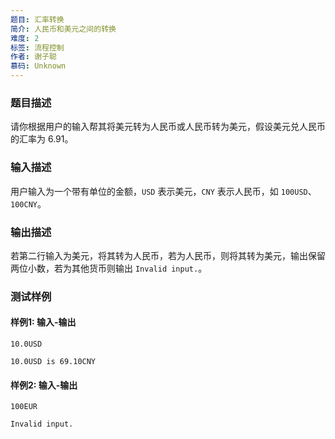```yaml
---
题目: 汇率转换
简介: 人民币和美元之间的转换
难度: 2
标签: 流程控制
作者: 谢子聪
慕码: Unknown
---
```


### 题目描述

请你根据用户的输入帮其将美元转为人民币或人民币转为美元，假设美元兑人民币的汇率为 6.91。

### 输入描述

用户输入为一个带有单位的金额，`USD` 表示美元，`CNY` 表示人民币，如 `100USD`、`100CNY`。

### 输出描述

若第二行输入为美元，将其转为人民币，若为人民币，则将其转为美元，输出保留两位小数，若为其他货币则输出 `Invalid input.`。

### 测试样例

#### 样例1: 输入-输出

```
10.0USD
```

```
10.0USD is 69.10CNY
```

#### 样例2: 输入-输出

```
100EUR
```

```
Invalid input.
```

